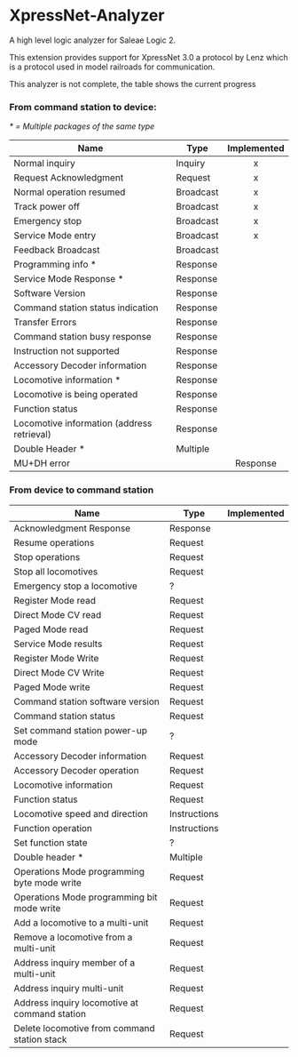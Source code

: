   # XpressNet-Analyzer

A high level logic analyzer for Saleae Logic 2.

This extension provides support for XpressNet 3.0 a protocol by Lenz which is a protocol used in model railroads for communication.

This analyzer is not complete, the table shows the current progress


### From command station to device:
_* = Multiple packages of the same type_

|Name|Type|Implemented|
|----|----|:---------:|
|Normal inquiry|Inquiry|x|
|Request Acknowledgment|Request|x|
|Normal operation resumed|Broadcast|x|
|Track power off|Broadcast|x|
|Emergency stop|Broadcast|x|
|Service Mode entry|Broadcast|x|
|Feedback Broadcast|Broadcast||
|Programming info *|Response||
|Service Mode Response *|Response||
|Software Version|Response||
|Command station status indication|Response||
|Transfer Errors|Response||
|Command station busy response|Response||
|Instruction not supported|Response||
|Accessory Decoder information|Response||
|Locomotive information *|Response||
|Locomotive is being operated|Response||
|Function status|Response||
|Locomotive information (address retrieval)|Response||
|Double Header *|Multiple||
|MU+DH error||Response||



### From device to command station
|Name|Type|Implemented|
|----|----|:---------:|
|Acknowledgment Response|Response||
|Resume operations|Request||
|Stop operations|Request||
|Stop all locomotives|Request||
|Emergency stop a locomotive|?||
|Register Mode read|Request||
|Direct Mode CV read|Request||
|Paged Mode read|Request||
|Service Mode results|Request||
|Register Mode Write|Request||
|Direct Mode CV Write|Request||
|Paged Mode write|Request||
|Command station software version|Request||
|Command station status|Request||
|Set command station power-up mode|?||
|Accessory Decoder information|Request||
|Accessory Decoder operation|Request||
|Locomotive information|Request||
|Function status|Request||
|Locomotive speed and direction|Instructions||
|Function operation|Instructions||
|Set function state|?||
|Double header *|Multiple||
|Operations Mode programming byte mode write|Request||
|Operations Mode programming bit mode write|Request||
|Add a locomotive to a multi-unit|Request||
|Remove a locomotive from a multi-unit|Request||
|Address inquiry member of a multi-unit|Request||
|Address inquiry multi-unit|Request||
|Address inquiry locomotive at command station|Request||
|Delete locomotive from command station stack|Request||




